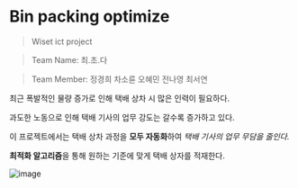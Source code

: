 # Bin packing optimize
> Wiset ict project

> Team Name:   최.초.다

> Team Member: 정경희 차소륜 오혜민 전나영 최서연



최근 폭발적인 물량 증가로 인해 택배 상차 시 많은 인력이 필요하다.

과도한 노동으로 인해 택배 기사의 업무 강도는 갈수록 증가하고 있다.


이 프로젝트에서는 택배 상차 과정을 **모두 자동화**하여 *택배 기사의 업무 무담을 줄인다.*

**최적화 알고리즘**을 통해 원하는 기준에 맞게 택배 상자를 적재한다.

![image](https://user-images.githubusercontent.com/65406000/130379076-19a4186d-ac2b-4888-9726-d814db0f2f83.png)
